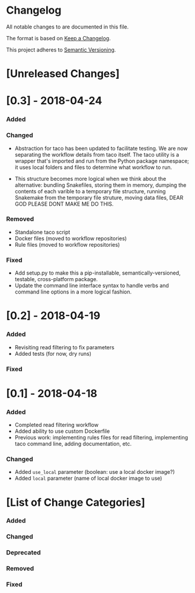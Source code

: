 # Changelog

All notable changes to <package name> are documented in this file.

The format is based on [Keep a Changelog](http://keepachangelog.com/en/1.0.0).

This project adheres to [Semantic Versioning](https://semver.org/spec/v2.0.0.html).

# [Unreleased Changes]

# [0.3] - 2018-04-24

### Added 

### Changed

- Abstraction for taco has been updated to facilitate testing.
    We are now separating the workflow details from taco itself.
    The taco utility is a wrapper that's imported and run from the
    Python package namespace; it uses local folders and files
    to determine what workflow to run.

- This structure becomes more logical when we think about the
    alternative: bundling Snakefiles, storing them in memory,
    dumping the contents of each varible to a temporary file 
    structure, running Snakemake from the temporary file struture,
    moving data files, DEAR GOD PLEASE DONT MAKE ME DO THIS.

### Removed

- Standalone taco script
- Docker files (moved to workflow repositories)
- Rule files (moved to workflow repositories)

### Fixed

- Add setup.py to make this a pip-installable, 
    semantically-versioned, testable, cross-platform
    package.
- Update the command line interface syntax to handle 
    verbs and command line options in a more logical fashion.

# [0.2] - 2018-04-19

### Added

- Revisiting read filtering to fix parameters
- Added tests (for now, dry runs)

### Fixed

# [0.1] - 2018-04-18

### Added 

- Completed read filtering workflow
- Added ability to use custom Dockerfile
- Previous work: implementing rules files for read filtering,
    implementing taco command line, adding documentation, etc.

### Changed

- Added `use_local` parameter (boolean: use a local docker image?)
- Added `local` parameter (name of local docker image to use)

# [List of Change Categories]

### Added 

### Changed

### Deprecated

### Removed

### Fixed

